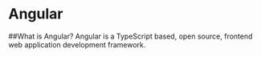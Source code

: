 # Angular
##What is Angular?
Angular is a TypeScript based, open source, frontend web application development framework.
